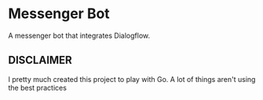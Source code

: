 # Messenger Bot

A messenger bot that integrates Dialogflow.

## DISCLAIMER

I pretty much created this project to play with Go. A lot of things aren't using the best practices


